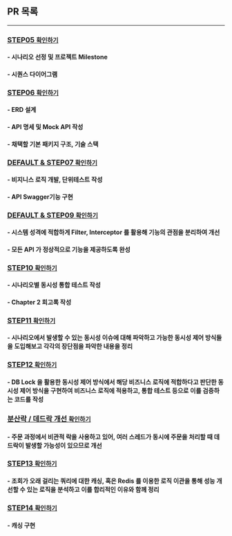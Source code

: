 ## PR 목록

---

### [STEP05 `확인하기`](https://github.com/NohYeongO/e-commerce_HH/pull/8)
#### - 시나리오 선정 및 프로젝트 Milestone
#### - 시퀀스 다이어그램

### [STEP06 `확인하기`](https://github.com/NohYeongO/e-commerce_HH/pull/10)
#### - ERD 설계  
#### - API 명세 및 Mock API 작성
#### - 채택할 기본 패키지 구조, 기술 스택

### [DEFAULT & STEP07 `확인하기`](https://github.com/NohYeongO/e-commerce_HH/pull/12)
#### - 비지니스 로직 개발, 단위테스트 작성
#### - API Swagger기능 구현

### [DEFAULT & STEP09 `확인하기`](https://github.com/NohYeongO/e-commerce_HH/pull/14)
#### - 시스템 성격에 적합하게 Filter, Interceptor 를 활용해 기능의 관점을 분리하여 개선
#### - 모든 API 가 정상적으로 기능을 제공하도록 완성

### [STEP10 `확인하기`](https://github.com/NohYeongO/e-commerce_HH/pull/15)
#### - 시나리오별 동시성 통합 테스트 작성
#### - Chapter 2 회고록 작성

### [STEP11 `확인하기`](https://github.com/NohYeongO/e-commerce_HH/pull/16)
#### - 시나리오에서 발생할 수 있는 동시성 이슈에 대해 파악하고 가능한 동시성 제어 방식들을 도입해보고 각각의 장단점을 파악한 내용을 정리

### [STEP12 `확인하기`](https://github.com/NohYeongO/e-commerce_HH/pull/17)
#### - DB Lock 을 활용한 동시성 제어 방식에서 해당 비즈니스 로직에 적합하다고 판단한 동시성 제어 방식을 구현하여 비즈니스 로직에 적용하고, 통합 테스트 등으로 이를 검증하는 코드를 작성

### [분산락 / 데드락 개선 `확인하기`](https://github.com/NohYeongO/e-commerce_HH/pull/18)
#### - 주문 과정에서 비관적 락을 사용하고 있어, 여러 스레드가 동시에 주문을 처리할 때 데드락이 발생할 가능성이 있으므로 개선

### [STEP13 `확인하기`](https://github.com/NohYeongO/e-commerce_HH/pull/19)
#### - 조회가 오래 걸리는 쿼리에 대한 캐싱, 혹은 Redis 를 이용한 로직 이관을 통해 성능 개선할 수 있는 로직을 분석하고 이를 합리적인 이유와 함께 정리

### [STEP14 `확인하기`](https://github.com/NohYeongO/e-commerce_HH/pull/20)
#### - 캐싱 구현
